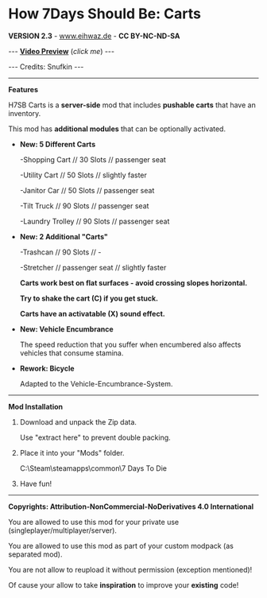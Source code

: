 # How 7Days Should Be: Carts

**VERSION 2.3** - www.eihwaz.de - **CC BY-NC-ND-SA**

--- [**Video Preview**](https://www.youtube.com/watch?v=6SlnCmN3nKQ) (*click me*) ---

--- Credits: Snufkin ---

--- --- --- --- --- --- --- --- ---

**Features**

H7SB Carts is a **server-side** mod that includes **pushable carts** that have an inventory.

This mod has **additional modules** that can be optionally activated.

* **New: 5 Different Carts**

	-Shopping Cart 		// 30 Slots			// passenger seat 
	
	-Utility Cart 		// 50 Slots			// slightly faster
	
	-Janitor Car		// 50 Slots			// passenger seat 
	
	-Tilt Truck			// 90 Slots			// passenger seat 

	-Laundry Trolley	// 90 Slots			// passenger seat 
	
* **New: 2 Additional "Carts"**

	-Trashcan	 		// 90 Slots			// -
	
	-Stretcher	 		// passenger seat	// slightly faster
	
	**Carts work best on flat surfaces - avoid crossing slopes horizontal.**

	**Try to shake the cart (C) if you get stuck.**

	**Carts have an activatable (X) sound effect.**
	
* **New: Vehicle Encumbrance**

	The speed reduction that you suffer when encumbered also affects vehicles that consume stamina.
	
* **Rework: Bicycle**
	
	Adapted to the Vehicle-Encumbrance-System.

--- --- --- --- --- --- --- --- ---

**Mod Installation**

1. Download and unpack the Zip data.

	Use "extract here" to prevent double packing.

2. Place it into your "Mods" folder.

	C:\Steam\steamapps\common\7 Days To Die

3. Have fun!

--- --- --- --- --- --- --- --- ---

**Copyrights: Attribution-NonCommercial-NoDerivatives 4.0 International**

You are allowed to use this mod for your private use (singleplayer/multiplayer/server).

You are allowed to use this mod as part of your custom modpack (as separated mod).

You are not allow to reupload it without permission (exception mentioned)!

Of cause your allow to take **inspiration** to improve your **existing** code!

